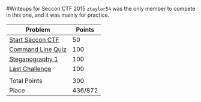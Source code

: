 #Writeups for Seccon CTF 2015
`ztaylor54` was the only member to compete in this one, and it was mainly for practice.  
  
| Problem                | Points  |
|------------------------|---------|
| [Start Seccon CTF][1]  | 50      |
| [Command Line Quiz][2] | 100     |
| [Steganography 1][3]   | 100     |
| [Last Challenge][4]    | 100     |
|                        |         |
| Total Points           | 300     |
| Place                  | 436/872 |

[1]: https://github.com/ztaylor54/CTF/blob/master/seccon-ctf-2015/Start%20Seccon%20CTF.md "Start Seccon CTF"
[2]: https://github.com/ztaylor54/CTF/blob/master/seccon-ctf-2015/Command-Line%20quiz.md "Command Line Quiz"
[3]: https://github.com/ztaylor54/CTF/blob/master/seccon-ctf-2015/Steganography%201.md "Steganography 1"
[4]: https://github.com/ztaylor54/CTF/blob/master/seccon-ctf-2015/Last%20Challenge.md "Last Challenge"
